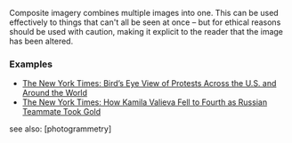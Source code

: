 Composite imagery combines multiple images into one. This can be used effectively to things that can't all be seen at once – but for ethical reasons should be used with caution, making it explicit to the reader that the image has been altered.

### Examples
- [The New York Times: Bird’s Eye View of Protests Across the U.S. and Around the World](https://www.nytimes.com/interactive/2020/06/07/us/george-floyd-protest-aerial-photos.html)
- [The New York Times: How Kamila Valieva Fell to Fourth as Russian Teammate Took Gold](https://www.nytimes.com/interactive/2022/02/17/sports/olympics/shcherbakova-gold-valieva-fall-figure-skating.html)

see also: [photogrammetry]